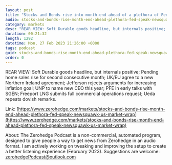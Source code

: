 ```yaml
---
layout: post
title: "Stocks and Bonds rise into month-end ahead of a plethora of Fed speak - Newsquawk US Market Wrap"
audio: stocks-and-bonds-rise-month-end-ahead-plethora-fed-speak-newsquawk-us-market-wrap-0
category: markets
desc: "REAR VIEW: Soft Durable goods headline, but internals positive; Pending home sales rise for second consecutive month; UK/EU agree to a new Northern Ireland agreement; Jefferson rejects arguments for increasing inflation goal; UNP to name new CEO this year; PFE in early talks with SGEN; Freeport LNG submits full commercial operations request; Ueda repeats dovish remarks."
duration: 00:21:32
length: 1292
datetime: Mon, 27 Feb 2023 21:26:00 +0000
tags: podcast
guid: stocks-and-bonds-rise-month-end-ahead-plethora-fed-speak-newsquawk-us-market-wrap-0
order: 0
---
```

REAR VIEW: Soft Durable goods headline, but internals positive; Pending home sales rise for second consecutive month; UK/EU agree to a new Northern Ireland agreement; Jefferson rejects arguments for increasing inflation goal; UNP to name new CEO this year; PFE in early talks with SGEN; Freeport LNG submits full commercial operations request; Ueda repeats dovish remarks.

Link: [https://www.zerohedge.com/markets/stocks-and-bonds-rise-month-end-ahead-plethora-fed-speak-newsquawk-us-market-wrap](https://www.zerohedge.com/markets/stocks-and-bonds-rise-month-end-ahead-plethora-fed-speak-newsquawk-us-market-wrap)

About: The Zerohedge Podcast is a non-commercial, automated program, designed to give people a way to get news from Zerohedge in an audio format.  I am actively working on tweaking and improving the setup to create a better listening experience (February 2023).  Suggestions are welcome: [zerohedgePodcast@outlook.com](mailto:zerohedgePodcast@outlook.com)